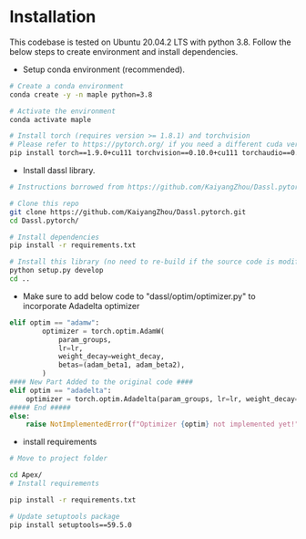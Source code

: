 # Installation

This codebase is tested on Ubuntu 20.04.2 LTS with python 3.8. Follow the below steps to create environment and install dependencies.

* Setup conda environment (recommended).
```bash
# Create a conda environment
conda create -y -n maple python=3.8

# Activate the environment
conda activate maple

# Install torch (requires version >= 1.8.1) and torchvision
# Please refer to https://pytorch.org/ if you need a different cuda version
pip install torch==1.9.0+cu111 torchvision==0.10.0+cu111 torchaudio==0.9.0 -f https://download.pytorch.org/whl/torch_stable.html
```

* Install dassl library.
```bash
# Instructions borrowed from https://github.com/KaiyangZhou/Dassl.pytorch#installation

# Clone this repo
git clone https://github.com/KaiyangZhou/Dassl.pytorch.git
cd Dassl.pytorch/

# Install dependencies
pip install -r requirements.txt

# Install this library (no need to re-build if the source code is modified)
python setup.py develop
cd ..
```

* Make sure to add below code to "dassl/optim/optimizer.py" to incorporate Adadelta optimizer

```python
elif optim == "adamw":
        optimizer = torch.optim.AdamW(
            param_groups,
            lr=lr,
            weight_decay=weight_decay,
            betas=(adam_beta1, adam_beta2),
        )
#### New Part Added to the original code ####
elif optim == "adadelta":
    optimizer = torch.optim.Adadelta(param_groups, lr=lr, weight_decay=weight_decay)
##### End #####
else:
    raise NotImplementedError(f"Optimizer {optim} not implemented yet!")
```

* install requirements
```bash
# Move to project folder

cd Apex/
# Install requirements

pip install -r requirements.txt

# Update setuptools package 
pip install setuptools==59.5.0
```
